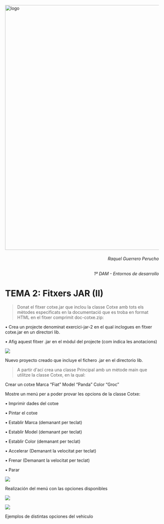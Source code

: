 <img src=https://portal.edu.gva.es/iesmarcoszaragoza/wp-content/uploads/sites/256/2021/04/cabecera-k-fondocolores2-nologos-cdc.png alt="logo" width="800"/>

<h6 style="text-align: right"> <em> Raquel Guerrero Perucho </em> </h6> 
<h6 style="text-align: right"> <em> 1º DAM - Entornos de desarrollo </em> </h6> 

# TEMA 2: Fitxers JAR (II)
 >Donat el fitxer cotxe.jar que inclou la classe Cotxe amb tots els mètodes especificats en la documentació que es troba en format HTML en el fitxer comprimit doc-cotxe.zip:
 
• Crea un projecte denominat exercici-jar-2 en el qual inclogues en fitxer cotxe.jar en un directori lib.

• Afig aquest fitxer .jar en el mòdul del projecte (com indica les anotacions)


![](file:./Captura1.png)

Nuevo proyecto creado que incluye el fichero .jar en el directorio lib.


>A partir d'ací crea una classe Principal amb un mètode main que utilitze la classe Cotxe, en la qual:

Crear un cotxe Marca “Fiat” Model “Panda” Color “Groc”

Mostre un menú per a poder provar les opcions de la classe Cotxe:

• Imprimir dades del cotxe

• Pintar el cotxe

• Establir Marca (demanant per teclat)

• Establir Model (demanant per teclat)

• Establir Color (demanant per teclat)

• Accelerar (Demanant la velocitat per teclat)

• Frenar (Demanant la velocitat per teclat)

• Parar

![](file:./Captura2.png)

Realización del menú con las opciones disponibles

![](file:./Captura3.png)

![](file:./Captura4.png)

Ejemplos de distintas opciones del vehiculo 



